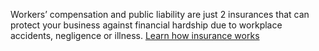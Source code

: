 Workers’ compensation and public liability are just 2 insurances that can protect your business against financial hardship due to workplace accidents, negligence or illness. [Learn how insurance works](#)

